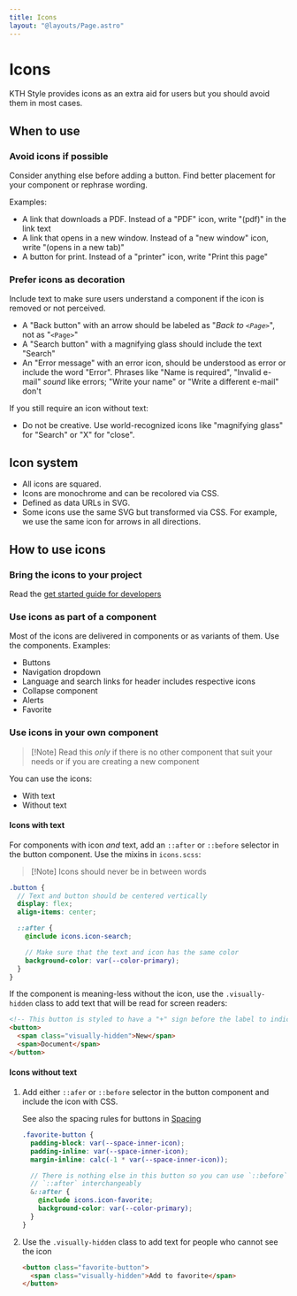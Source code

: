```yaml
---
title: Icons
layout: "@layouts/Page.astro"
---
```


# Icons

<p class="lead">KTH Style provides icons as an extra aid for users but you should avoid them in most cases.</p>

## When to use

### Avoid icons if possible

Consider anything else before adding a button. Find better placement for your component or rephrase wording.

Examples:

- A link that downloads a PDF. Instead of a "PDF" icon, write "(pdf)" in the link text
- A link that opens in a new window. Instead of a "new window" icon, write "(opens in a new tab)"
- A button for print. Instead of a "printer" icon, write "Print this page"

### Prefer icons as decoration

Include text to make sure users understand a component if the icon is removed or not perceived.

- A "Back button" with an arrow should be labeled as "_Back to `<Page>`_", not as "`<Page>`"
- A "Search button" with a magnifying glass should include the text "Search"
- An "Error message" with an error icon, should be understood as error or include the word "Error". Phrases like "Name is required", "Invalid e-mail" _sound_ like errors; "Write your name" or "Write a different e-mail" don't

If you still require an icon without text:

- Do not be creative. Use world-recognized icons like "magnifying glass" for "Search" or "X" for "close".

## Icon system

- All icons are squared.
- Icons are monochrome and can be recolored via CSS.
- Defined as data URLs in SVG.
- Some icons use the same SVG but transformed via CSS. For example, we use the same icon for arrows in all directions.

## How to use icons

### Bring the icons to your project

Read the [get started guide for developers](/style/en/get-started/developers.md)

### Use icons as part of a component

Most of the icons are delivered in components or as variants of them. Use the components. Examples:

- Buttons
- Navigation dropdown
- Language and search links for header includes respective icons
- Collapse component
- Alerts
- Favorite

### Use icons in your own component

> [!Note] Read this _only_ if there is no other component that suit your needs or if you are creating a new component

You can use the icons:

- With text
- Without text

#### Icons with text

For components with icon _and_ text, add an `::after` or `::before` selector in the button component. Use the mixins in `icons.scss`:

> [!Note] Icons should never be in between words

```scss
.button {
  // Text and button should be centered vertically
  display: flex;
  align-items: center;

  ::after {
    @include icons.icon-search;

    // Make sure that the text and icon has the same color
    background-color: var(--color-primary);
  }
}
```

If the component is meaning-less without the icon, use the `.visually-hidden` class to add text that will be read for screen readers:

```html
<!-- This button is styled to have a "+" sign before the label to indicate "new" -->
<button>
  <span class="visually-hidden">New</span>
  <span>Document</span>
</button>
```

#### Icons without text

1.  Add either `::afer` or `::before` selector in the button component and include the icon with CSS.

    See also the spacing rules for buttons in [Spacing](./spacing.md)

    ```scss
    .favorite-button {
      padding-block: var(--space-inner-icon);
      padding-inline: var(--space-inner-icon);
      margin-inline: calc(-1 * var(--space-inner-icon));

      // There is nothing else in this button so you can use `::before` or
      // `::after` interchangeably
      &::after {
        @include icons.icon-favorite;
        background-color: var(--color-primary);
      }
    }
    ```

2.  Use the `.visually-hidden` class to add text for people who cannot see the icon

    ```html
    <button class="favorite-button">
      <span class="visually-hidden">Add to favorite</span>
    </button>
    ```
